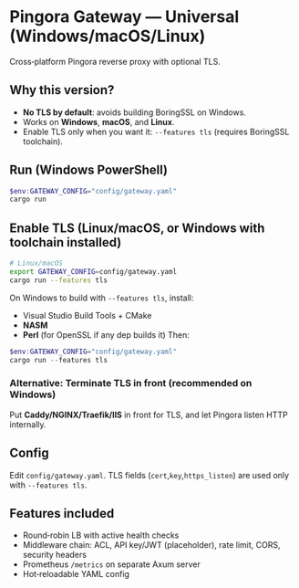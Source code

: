 # Pingora Gateway — Universal (Windows/macOS/Linux)

Cross‑platform Pingora reverse proxy with optional TLS.

## Why this version?
- **No TLS by default**: avoids building BoringSSL on Windows.
- Works on **Windows**, **macOS**, and **Linux**.
- Enable TLS only when you want it: `--features tls` (requires BoringSSL toolchain).

## Run (Windows PowerShell)
```powershell
$env:GATEWAY_CONFIG="config/gateway.yaml"
cargo run
```

## Enable TLS (Linux/macOS, or Windows with toolchain installed)
```bash
# Linux/macOS
export GATEWAY_CONFIG=config/gateway.yaml
cargo run --features tls
```

On Windows to build with `--features tls`, install:
- Visual Studio Build Tools + CMake
- **NASM**
- **Perl** (for OpenSSL if any dep builds it)
Then:
```powershell
$env:GATEWAY_CONFIG="config/gateway.yaml"
cargo run --features tls
```

### Alternative: Terminate TLS in front (recommended on Windows)
Put **Caddy/NGINX/Traefik/IIS** in front for TLS, and let Pingora listen HTTP internally.

## Config
Edit `config/gateway.yaml`. TLS fields (`cert`,`key`,`https_listen`) are used only with `--features tls`.

## Features included
- Round‑robin LB with active health checks
- Middleware chain: ACL, API key/JWT (placeholder), rate limit, CORS, security headers
- Prometheus `/metrics` on separate Axum server
- Hot‑reloadable YAML config
